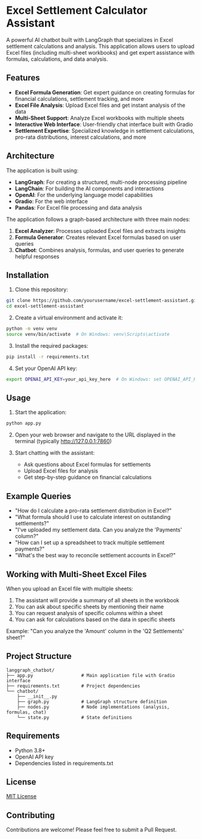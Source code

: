 # Excel Settlement Calculator Assistant

A powerful AI chatbot built with LangGraph that specializes in Excel settlement calculations and analysis. This application allows users to upload Excel files (including multi-sheet workbooks) and get expert assistance with formulas, calculations, and data analysis.

## Features

- **Excel Formula Generation**: Get expert guidance on creating formulas for financial calculations, settlement tracking, and more
- **Excel File Analysis**: Upload Excel files and get instant analysis of the data
- **Multi-Sheet Support**: Analyze Excel workbooks with multiple sheets
- **Interactive Web Interface**: User-friendly chat interface built with Gradio
- **Settlement Expertise**: Specialized knowledge in settlement calculations, pro-rata distributions, interest calculations, and more

## Architecture

The application is built using:

- **LangGraph**: For creating a structured, multi-node processing pipeline
- **LangChain**: For building the AI components and interactions
- **OpenAI**: For the underlying language model capabilities
- **Gradio**: For the web interface
- **Pandas**: For Excel file processing and data analysis

The application follows a graph-based architecture with three main nodes:
1. **Excel Analyzer**: Processes uploaded Excel files and extracts insights
2. **Formula Generator**: Creates relevant Excel formulas based on user queries
3. **Chatbot**: Combines analysis, formulas, and user queries to generate helpful responses

## Installation

1. Clone this repository:
```bash
git clone https://github.com/yourusername/excel-settlement-assistant.git
cd excel-settlement-assistant
```

2. Create a virtual environment and activate it:
```bash
python -m venv venv
source venv/bin/activate  # On Windows: venv\Scripts\activate
```

3. Install the required packages:
```bash
pip install -r requirements.txt
```

4. Set your OpenAI API key:
```bash
export OPENAI_API_KEY=your_api_key_here  # On Windows: set OPENAI_API_KEY=your_api_key_here
```

## Usage

1. Start the application:
```bash
python app.py
```

2. Open your web browser and navigate to the URL displayed in the terminal (typically http://127.0.0.1:7860)

3. Start chatting with the assistant:
   - Ask questions about Excel formulas for settlements
   - Upload Excel files for analysis
   - Get step-by-step guidance on financial calculations

## Example Queries

- "How do I calculate a pro-rata settlement distribution in Excel?"
- "What formula should I use to calculate interest on outstanding settlements?"
- "I've uploaded my settlement data. Can you analyze the 'Payments' column?"
- "How can I set up a spreadsheet to track multiple settlement payments?"
- "What's the best way to reconcile settlement accounts in Excel?"

## Working with Multi-Sheet Excel Files

When you upload an Excel file with multiple sheets:

1. The assistant will provide a summary of all sheets in the workbook
2. You can ask about specific sheets by mentioning their name
3. You can request analysis of specific columns within a sheet
4. You can ask for calculations based on the data in specific sheets

Example: "Can you analyze the 'Amount' column in the 'Q2 Settlements' sheet?"

## Project Structure

```
langgraph_chatbot/
├── app.py                  # Main application file with Gradio interface
├── requirements.txt        # Project dependencies
└── chatbot/
    ├── __init__.py
    ├── graph.py            # LangGraph structure definition
    ├── nodes.py            # Node implementations (analysis, formulas, chat)
    └── state.py            # State definitions
```

## Requirements

- Python 3.8+
- OpenAI API key
- Dependencies listed in requirements.txt

## License

[MIT License](LICENSE)

## Contributing

Contributions are welcome! Please feel free to submit a Pull Request.
